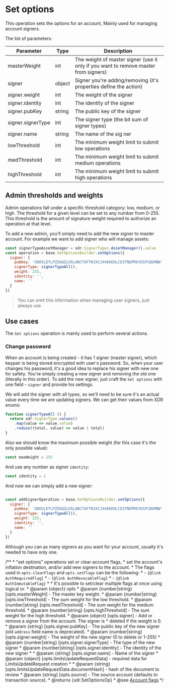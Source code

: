 # Set options  

This operation sets the options for an account, Mainly used for managing account signers. 

The list of parameters:

| Parameter             | Type | Description        |
|-----------------------|------|--------------------|
| masterWeight          |   int   | The weight of master signer (use it only if you want to remove master from signers) |
| signer                |   object   | Signer you're adding/removing (it's properties define the action) |
| signer.weight         |   int   | The weight of the signer |
| signer.identity       |   int   | The identity of the signer |
| signer.pubKey         |   string   | The public key of the signer |
| signer.signerType     |   int   | The signer type (the bit sum of signer types) |
| signer.name           |   string   | The name of the sig ner |
| lowThreshold          |   int   | The minimum weight limit to submit low operations |
| medThreshold          |   int   | The minimum weight limit to submit medium operations |
| highThreshold         |   int   | The minimum weight limit to submit high operations |


## Admin thresholds and weights

Admin operations fall under a specific threshold category: low, medium, or high. The threshold for a given level 
can be set to any number from 0-255. This threshold is the amount of signature weight required to authorize an operation at 
that level.

To add a new admin, you'll simply need to add the new signer to master account. For example we want to add signer who will
manage assets:

```javascript
const signerTypeAssetManager = xdr.SignerTypes.AssetManager().value
const operation = base.SetOptionsBuilder.setOptions({
  signer: {
    pubKey: 'GBOVLETLPZEAQZLH5LANCTAFTN3XCJ446KEHLCD3TNDPR6YDSPCBUMBW',
    signerType: signerTypeAll(),
    weight: 255,
    identity: '',
    name: ''
  }
})
```




>You can omit this information when managing user signers, just always use











## Use cases

The `Set options` operation is mainly used to perform several actions.

###  Change password

When an account is being created - it has 1 signer (master signer), which keypair is being stored encrypted with user's
password. So, when your user changes his password, it's a good idea to replace his signer with new one for safety.
You're simply creating a new signer and removing the old one (literally in this order). To add the new signer, just 
craft the `Set options` with one field - `signer` and provide his settings.

We will add the signer with all types, so we'll need to be sure it's an actual value every time we are updating signers.
We can get their values from XDR enums:

```javascript
function signerTypeAll () {
  return xdr.SignerType.values()
    .map(value => value.value)
    .reduce((total, value) => value | total)
}
```

Also we should know the maximum possible weight (for this case it's the only possible value):

```javascript
const maxWeight = 255
```

And use any number as signer `identity`:

```javascript
const identity = 1
```

And now we can simply add a new signer:

```javascript

const addSignerOperation = base.SetOptionsBuilder.setOptions({
  signer: {
    pubKey: 'GBOVLETLPZEAQZLH5LANCTAFTN3XCJ446KEHLCD3TNDPR6YDSPCBUMBW',
    signerType: signerTypeAll(),
    weight: 255,
    identity: '',
    name: ''
  }
})
```



Although you can as many signers as you want for your account, usually it's needed to have only one.  




/**
     * "set options" operations set or clear account flags,
     * set the account's inflation destination, and/or add new signers to the account.
     * The flags used in `opts.clearFlags` and `opts.setFlags` can be the following:
     *   - `{@link AuthRequiredFlag}`
     *   - `{@link AuthRevocableFlag}`
     *   - `{@link AuthImmutableFlag}`
     *
     * It's possible to set/clear multiple flags at once using logical or.
     * @param {object} opts
     * @param {number|string} [opts.masterWeight] - The master key weight.
     * @param {number|string} [opts.lowThreshold] - The sum weight for the low threshold.
     * @param {number|string} [opts.medThreshold] - The sum weight for the medium threshold.
     * @param {number|string} [opts.highThreshold] - The sum weight for the high threshold.
     * @param {object} [opts.signer] - Add or remove a signer from the account. The signer is
     *                                 deleted if the weight is 0.
     * @param {string} [opts.signer.pubKey] - The public key of the new signer (old `address` field name is deprecated).
     * @param {number|string} [opts.signer.weight] - The weight of the new signer (0 to delete or 1-255)
     * @param {number|string} [opts.signer.signerType] - The type of the new signer
     * @param {number|string} [opts.signer.identity] - The identity of the new signer
     * * @param {string} [opts.signer.name] - Name of the signer
     * @param {object} [opts.limitsUpdateRequestData] - required data for LimitsUpdateRequest creation
     * * @param {string} [opts.limitsUpdateRequestData.documentHash] - hash of the document to review
     * @param {string} [opts.source] - The source account (defaults to transaction source).
     * @returns {xdr.SetOptionsOp}
     * @see [Account flags](https://www.stellar.org/developers/guides/concepts/accounts.html#flags)
     */